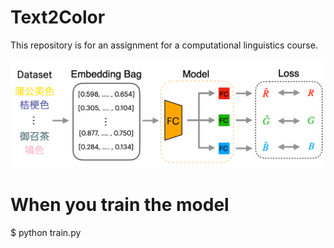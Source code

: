 # Text2Color
This repository is for an assignment for a computational linguistics course.

![](overview.png)

# When you train the model
$ python train.py
